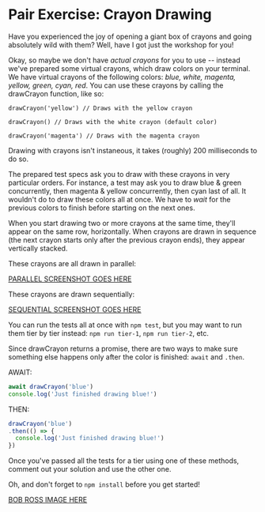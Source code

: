 # Pair Exercise: Crayon Drawing

Have you experienced the joy of opening a giant box of crayons and going absolutely wild with them? Well, have I got just the workshop for you!

Okay, so maybe we don't have _actual crayons_ for you to use -- instead we've prepared some virtual crayons, which draw colors on your terminal. We have virtual crayons of the following colors: *blue, white, magenta, yellow, green, cyan, red*. You can use these crayons by calling the drawCrayon function, like so:

`drawCrayon('yellow') // Draws with the yellow crayon`

`drawCrayon() // Draws with the white crayon (default color)`

`drawCrayon('magenta') // Draws with the magenta crayon`

Drawing with crayons isn't instaneous, it takes (roughly) 200 milliseconds to do so.

The prepared test specs ask you to draw with these crayons in very particular orders. For instance, a test may ask you to draw blue & green concurrently, then magenta & yellow concurrently, then cyan last of all. It wouldn't do to draw these colors all at once. We have to _wait_ for the previous colors to finish before starting on the next ones.

When you start drawing two or more crayons at the same time, they'll appear on the same row, horizontally. When crayons are drawn in sequence (the next crayon starts only after the previous crayon ends), they appear vertically stacked.

These crayons are all drawn in parallel:

[PARALLEL SCREENSHOT GOES HERE](#)

These crayons are drawn sequentially:

[SEQUENTIAL SCREENSHOT GOES HERE](#)

You can run the tests all at once with `npm test`, but you may want to run them tier by tier instead: `npm run tier-1`, `npm run tier-2`, etc.

Since drawCrayon returns a promise, there are two ways to make sure something else happens only after the color is finished: `await` and `.then`.

AWAIT:

```js
await drawCrayon('blue')
console.log('Just finished drawing blue!')
```

THEN:

```js
drawCrayon('blue')
.then(() => {
  console.log('Just finished drawing blue!')
})
```

Once you've passed all the tests for a tier using one of these methods, comment out your solution and use the other one.

Oh, and don't forget to `npm install` before you get started!

[BOB ROSS IMAGE HERE](#)
